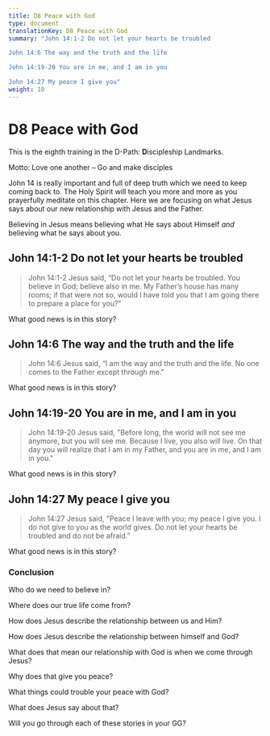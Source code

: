 ```yaml
---
title: D8 Peace with God
type: document
translationKey: D8 Peace with God
summary: "John 14:1-2 Do not let your hearts be troubled	

John 14:6 The way and the truth and the life	

John 14:19-20 You are in me, and I am in you	

John 14:27 My peace I give you"
weight: 10
---
```

# D8 Peace with God

This is the eighth training in the D-Path: **D**iscipleship Landmarks.

Motto: Love one another – Go and make disciples

John 14 is really important and full of deep truth which we need to keep coming back to. The Holy Spirit will teach you more and more as you prayerfully meditate on this chapter. Here we are focusing on what Jesus says about our new relationship with Jesus and the Father.

Believing in Jesus means believing what He says about Himself *and* believing what he says about you.

## John 14:1-2 Do not let your hearts be troubled

>   John 14:1-2 Jesus said, “Do not let your hearts be troubled. You believe in God; believe also in me. My Father’s house has many rooms; if that were not so, would I have told you that I am going there to prepare a place for you?"

What good news is in this story?

## John 14:6 The way and the truth and the life

>   John 14:6 Jesus said, “I am the way and the truth and the life. No one comes to the Father except through me."

What good news is in this story?

## John 14:19-20 You are in me, and I am in you

>   John 14:19-20 Jesus said, "Before long, the world will not see me anymore, but you will see me. Because I live, you also will live. On that day you will realize that I am in my Father, and you are in me, and I am in you."

What good news is in this story?

## John 14:27 My peace I give you

>   John 14:27 Jesus said, "Peace I leave with you; my peace I give you. I do not give to you as the world gives. Do not let your hearts be troubled and do not be afraid."

What good news is in this story?

### Conclusion

Who do we need to believe in?

Where does our true life come from?

How does Jesus describe the relationship between us and Him?

How does Jesus describe the relationship between himself and God?

What does that mean our relationship with God is when we come through Jesus?

Why does that give you peace?

What things could trouble your peace with God?

What does Jesus say about that?

Will you go through each of these stories in your GG?

